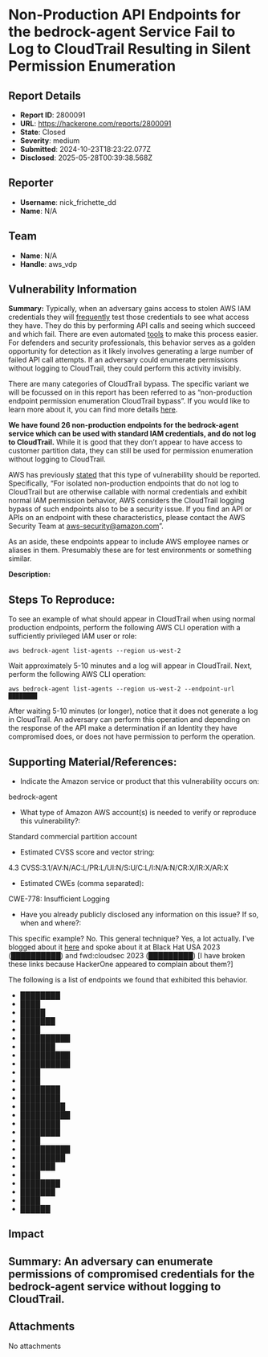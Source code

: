 # Non-Production API Endpoints for the bedrock-agent Service Fail to Log to CloudTrail Resulting in Silent Permission Enumeration

## Report Details
- **Report ID**: 2800091
- **URL**: https://hackerone.com/reports/2800091
- **State**: Closed
- **Severity**: medium
- **Submitted**: 2024-10-23T18:23:22.077Z
- **Disclosed**: 2025-05-28T00:39:38.568Z

## Reporter
- **Username**: nick_frichette_dd
- **Name**: N/A

## Team
- **Name**: N/A
- **Handle**: aws_vdp

## Vulnerability Information
**Summary:** Typically, when an adversary gains access to stolen AWS IAM credentials they will [frequently](https://sysdig.com/blog/scarleteel-2-0/) test those credentials to see what access they have. They do this by performing API calls and seeing which succeed and which fail. There are even automated [tools](█████) to make this process easier. For defenders and security professionals, this behavior serves as a golden opportunity for detection as it likely involves generating a large number of failed API call attempts. If an adversary could enumerate permissions without logging to CloudTrail, they could perform this activity invisibly.

There are many categories of CloudTrail bypass. The specific variant we will be focussed on in this report has been referred to as “non-production endpoint permission enumeration CloudTrail bypass”. If you would like to learn more about it, you can find more details [here](https://securitylabs.datadoghq.com/articles/non-production-endpoints-as-an-attack-surface-in-aws/#silent-permission-enumeration). 

**We have found 26 non-production endpoints for the bedrock-agent service which can be used with standard IAM credentials, and do not log to CloudTrail.** While it is good that they don’t appear to have access to customer partition data, they can still be used for permission enumeration without logging to CloudTrail. 

AWS has previously [stated](https://securitylabs.datadoghq.com/articles/non-production-endpoints-as-an-attack-surface-in-aws/#the-response-from-aws) that this type of vulnerability should be reported. Specifically, “For isolated non-production endpoints that do not log to CloudTrail but are otherwise callable with normal credentials and exhibit normal IAM permission behavior, AWS considers the CloudTrail logging bypass of such endpoints also to be a security issue. If you find an API or APIs on an endpoint with these characteristics, please contact the AWS Security Team at aws-security@amazon.com”. 

As an aside, these endpoints appear to include AWS employee names or aliases in them. Presumably these are for test environments or something similar.

**Description:** 

## Steps To Reproduce:

To see an example of what should appear in CloudTrail when using normal production endpoints, perform the following AWS CLI operation with a sufficiently privileged IAM user or role:

```
aws bedrock-agent list-agents --region us-west-2
```

Wait approximately 5-10 minutes and a log will appear in CloudTrail. Next, perform the following AWS CLI operation:

```
aws bedrock-agent list-agents --region us-west-2 --endpoint-url ████████
```

After waiting 5-10 minutes (or longer), notice that it does not generate a log in CloudTrail. An adversary can perform this operation and depending on the response of the API make a determination if an Identity they have compromised does, or does not have permission to perform the operation. 

## Supporting Material/References:

* Indicate the Amazon service or product that this vulnerability occurs on:  

bedrock-agent  

* What type of Amazon AWS account(s) is needed to verify or reproduce this vulnerability?: 

Standard commercial partition account

* Estimated CVSS score and vector string: 

4.3 CVSS:3.1/AV:N/AC:L/PR:L/UI:N/S:U/C:L/I:N/A:N/CR:X/IR:X/AR:X

* Estimated CWEs (comma separated): 

CWE-778: Insufficient Logging

* Have you already publicly disclosed any information on this issue? If so, when and where?: 

This specific example? No. This general technique? Yes, a lot actually. I’ve blogged about it [here](https://securitylabs.datadoghq.com/articles/non-production-endpoints-as-an-attack-surface-in-aws/#silent-permission-enumeration) and spoke about it at Black Hat USA 2023 (██████████) and fwd:cloudsec 2023 (█████████) [I have broken these links because HackerOne appeared to complain about them?] 

The following is a list of endpoints we found that exhibited this behavior.

* ████████
* ████
* █████
* ███████
* ████
* ██████████
* ███████
* ██████████
* ██████████
* ████
* ████
* ████████
* ████████
* █████████
* ██████████
* ████████
* ████████
* ████
* ██████████
* █████████
* ███████
* ████
* ████████
* ███████
* ████
* ██████

## Impact

## Summary: An adversary can enumerate permissions of compromised credentials for the bedrock-agent service without logging to CloudTrail.

## Attachments
No attachments
